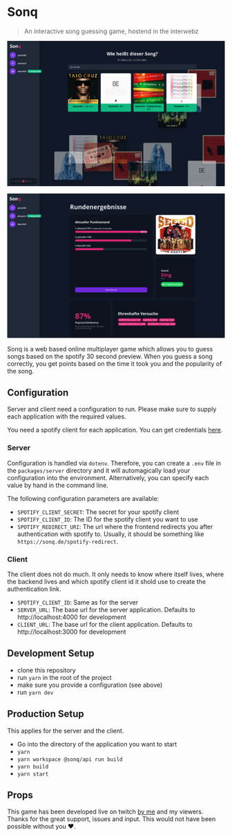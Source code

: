 # Sonq

> An interactive song guessing game, hostend in the interwebz

![alt text](./docs/ingame.png)

![alt text](./docs/result.png)

Sonq is a web based online multiplayer game which allows you to guess songs based on the spotify 30 second preview. When you guess a song correctly, you get points based on the time it took you and the popularity of the song.

## Configuration

Server and client need a configuration to run. Please make sure to supply each application with the required values.

You need a spotify client for each application. You can get credentials [here](https://developer.spotify.com/dashboard/login).

### Server

Configuration is handled via `dotenv`. Therefore, you can create a `.env` file in the `packages/server` directory and it will automagically load your configuration into the environment. Alternatively, you can specify each value by hand in the command line.

The following configuration parameters are available:

- `SPOTIFY_CLIENT_SECRET`: The secret for your spotify client
- `SPOTIFY_CLIENT_ID`: The ID for the spotify client you want to use
- `SPOTIFY_REDIRECT_URI`: The url where the frontend redirects you after authentication with spotify to. Usually, it should be something like `https://sonq.de/spotify-redirect`.

### Client

The client does not do much. It only needs to know where itself lives, where the backend lives and which spotify client id it shold use to create the authentication link.

- `SPOTIFY_CLIENT_ID`: Same as for the server
- `SERVER_URL`: The base url for the server application. Defaults to http://localhost:4000 for development
- `CLIENT_URL`: The base url for the client application. Defaults to http://localhost:3000 for development

## Development Setup

- clone this repository
- run `yarn` in the root of the project
- make sure you provide a configuration (see above)
- run `yarn dev`

## Production Setup

This applies for the server and the client.

- Go into the directory of the application you want to start
- `yarn`
- `yarn workspace @sonq/api run build`
- `yarn build`
- `yarn start`

## Props

This game has been developed live on twitch [by me](https://www.twitch.tv/yanniz0r) and my viewers. Thanks for the great support, issues and input. This would not have been possible without you 
❤️.